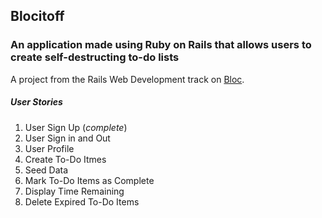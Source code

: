 ## Blocitoff
### An application made using Ruby on Rails that allows users to create self-destructing to-do lists

A project from the Rails Web Development track on [Bloc](http://bloc.io).

##### *User Stories*
1. User Sign Up (*complete*)
2. User Sign in and Out
3. User Profile
4. Create To-Do Itmes
5. Seed Data
6. Mark To-Do Items as Complete
7. Display Time Remaining
8. Delete Expired To-Do Items